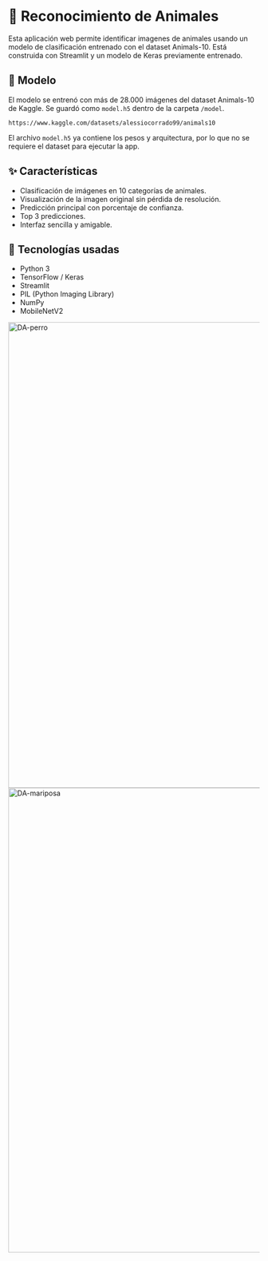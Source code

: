 # 🐶 Reconocimiento de Animales

Esta aplicación web permite identificar imagenes de animales usando un modelo de clasificación entrenado con el dataset Animals-10. Está construida con Streamlit y un modelo de Keras previamente entrenado.

## 🧠 Modelo

El modelo se entrenó con más de 28.000 imágenes del dataset Animals-10 de Kaggle. Se guardó como `model.h5` dentro de la carpeta `/model`.

`https://www.kaggle.com/datasets/alessiocorrado99/animals10`

El archivo `model.h5` ya contiene los pesos y arquitectura, por lo que no se requiere el dataset para ejecutar la app.

## ✨ Características

- Clasificación de imágenes en 10 categorías de animales.
- Visualización de la imagen original sin pérdida de resolución.
- Predicción principal con porcentaje de confianza.
- Top 3 predicciones.
- Interfaz sencilla y amigable.

## 🐍 Tecnologías usadas

- Python 3
- TensorFlow / Keras
- Streamlit
- PIL (Python Imaging Library)
- NumPy
- MobileNetV2

<img width="1880" height="933" alt="DA-perro" src="https://github.com/user-attachments/assets/2b7407a5-1d63-4ecb-970e-b94332f62cb1" />

<img width="1880" height="931" alt="DA-mariposa" src="https://github.com/user-attachments/assets/ad1a0c39-1413-40bd-9d1a-88de2136d65a" />


